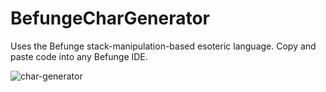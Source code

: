 # BefungeCharGenerator
Uses the Befunge stack-manipulation-based esoteric language. Copy and paste code into any Befunge IDE.

![char-generator](https://user-images.githubusercontent.com/64516850/171778699-4c93bf34-5f7b-4422-8dac-56393691d93a.PNG)
